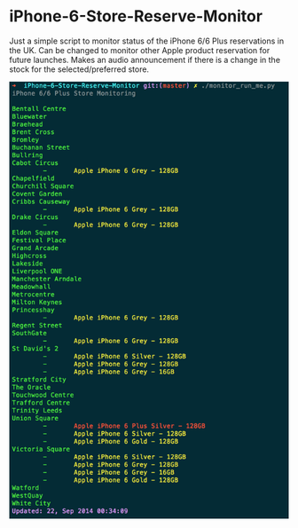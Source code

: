 iPhone-6-Store-Reserve-Monitor
==============================

Just a simple script to monitor status of the iPhone 6/6 Plus reservations in the UK. Can be changed to monitor other Apple product reservation for future launches. Makes an audio announcement if there is a change in the stock for the selected/preferred store.

![image](listing.png)
